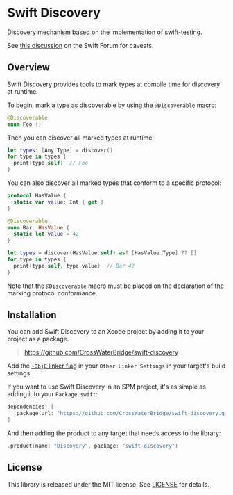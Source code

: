 # Swift Discovery

Discovery mechanism based on the implementation of [swift-testing](https://github.com/swiftlang/swift-testing).

See [this discussion](https://forums.swift.org/t/how-does-swift-testing-test-discovery-work/72771/2) on the Swift Forum for caveats.

## Overview

Swift Discovery provides tools to mark types at compile time for discovery at runtime.

To begin, mark a type as discoverable by using the `@Discoverable` macro:

```swift
@Discoverable
enum Foo {}
```

Then you can discover all marked types at runtime:

```swift
let types: [Any.Type] = discover()
for type in types {
  print(type.self)  // Foo
}
```

You can also discover all marked types that conform to a specific protocol:

```swift
protocol HasValue {
  static var value: Int { get }
}

@Discoverable
enum Bar: HasValue {
  static let value = 42
}

let types = discover(HasValue.self) as? [HasValue.Type] ?? []
for type in types {
  print(type.self, type.value)  // Bar 42
}
```

Note that the `@Discoverable` macro must be placed on the declaration of the marking protocol conformance.

## Installation

You can add Swift Discovery to an Xcode project by adding it to your project as a package.

> https://github.com/CrossWaterBridge/swift-discovery

Add the [`-ObjC` linker flag](https://developer.apple.com/library/archive/qa/qa1490/_index.html) in your `Other Linker Settings` in your target's build settings.

If you want to use Swift Discovery in an SPM project, it's as simple as adding it to your `Package.swift`:

```swift
dependencies: [
  .package(url: "https://github.com/CrossWaterBridge/swift-discovery.git", from: "0.1.0")
]
```

And then adding the product to any target that needs access to the library:

```swift
.product(name: "Discovery", package: "swift-discovery")
```

## License

This library is released under the MIT license. See [LICENSE](LICENSE) for details.
